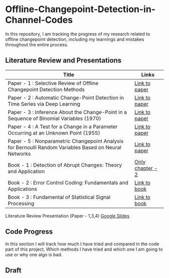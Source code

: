 # Offline-Changepoint-Detection-in-Channel-Codes

In this repository, I am tracking the progress of my research related to offline changepoint detection, including my learnings and mistakes throughout the entire process.

## Literature Review and Presentations

| **Title**                                                                        | **Links**                                                                                                 |
| -------------------------------------------------------------------------------- | --------------------------------------------------------------------------------------------------------- |
| Paper - 1 : Selective Review of Offline Changepoint Detection Methods            | [Link to paper](https://www.sciencedirect.com/science/article/pii/S0165168419303494)                      |
| Paper - 2 : Automatic Change-Point Detection in Time Series via Deep Learning    | [Link to paper](https://arxiv.org/abs/2211.03860)                                                                  |
| Paper - 3 : Inference About the Change-Point in a Sequence of Binomial Variables (1970)    | [Link to paper]()                                                                  |
| Paper - 4 : A Test for a Change in a Parameter Occurring at an Unknown Point (1955)   | [Link to paper]()                                                                  |
| Paper - 5 : Nonparametric Changepoint Analysis for Bernoulli Random Variables Based on Neural Networks   | [Link to paper]()               |
| Book - 1 : Detection of Abrupt Changes: Theory and Application                   | [Only chapter - 2](https://people.irisa.fr/Michele.Basseville/kniga/kniga.pdf) |
| Book - 2 : Error Control Coding: Fundamentals and Applications                   | [Link to book](https://pg024ec.wordpress.com/wp-content/uploads/2013/09/error-control-coding-by-shu-lin.pdf)                |
| Book - 3 : Fundamental of Statistical Signal Processing                          | [Link to book]()                                                                                                   |


Literature Review Presentation (Paper - 1,3,4) [Google Slides](https://docs.google.com/presentation/d/1yzx00AFN8aDG7L4OdEDbvaQSgfRj37CbkmYR_34oxAI/edit#slide=id.g28aa7e56430_0_26) 



## Code Progress 
In this section I will track how much I have tried and compared in the code part of this project, Which methods I have tried and which one I am going to use or why one algo is bad. 

## Draft

